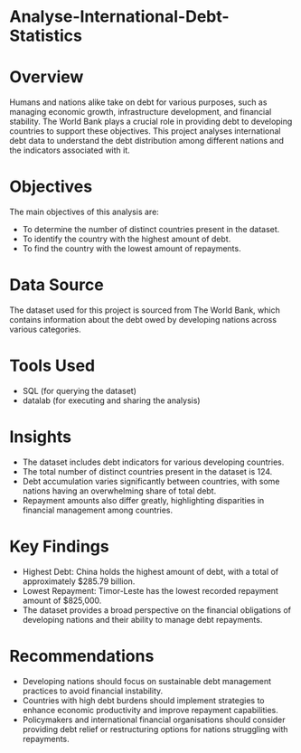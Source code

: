 # Analyse-International-Debt-Statistics

# Overview

Humans and nations alike take on debt for various purposes, such as managing economic growth, infrastructure development, and financial stability. The World Bank plays a crucial role in providing debt to developing countries to support these objectives. This project analyses international debt data to understand the debt distribution among different nations and the indicators associated with it.

# Objectives

The main objectives of this analysis are:
- To determine the number of distinct countries present in the dataset.
- To identify the country with the highest amount of debt.
- To find the country with the lowest amount of repayments.

# Data Source

The dataset used for this project is sourced from The World Bank, which contains information about the debt owed by developing nations across various categories.

# Tools Used

- SQL (for querying the dataset)
- datalab (for executing and sharing the analysis)

# Insights

- The dataset includes debt indicators for various developing countries.
- The total number of distinct countries present in the dataset is 124.
- Debt accumulation varies significantly between countries, with some nations having an overwhelming share of total debt.
- Repayment amounts also differ greatly, highlighting disparities in financial management among countries.

# Key Findings

- Highest Debt: China holds the highest amount of debt, with a total of approximately $285.79 billion.
- Lowest Repayment: Timor-Leste has the lowest recorded repayment amount of $825,000.
- The dataset provides a broad perspective on the financial obligations of developing nations and their ability to manage debt repayments.

# Recommendations

- Developing nations should focus on sustainable debt management practices to avoid financial instability.
- Countries with high debt burdens should implement strategies to enhance economic productivity and improve repayment capabilities.
- Policymakers and international financial organisations should consider providing debt relief or restructuring options for nations struggling with repayments.
